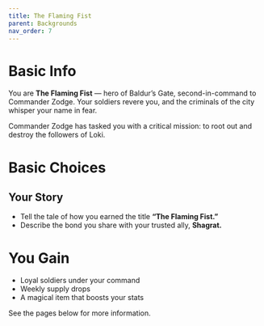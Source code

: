```yaml
---
title: The Flaming Fist
parent: Backgrounds
nav_order: 7
---
```


# Basic Info

You are **The Flaming Fist** — hero of Baldur’s Gate, second-in-command to Commander Zodge. Your soldiers revere you, and the criminals of the city whisper your name in fear.

Commander Zodge has tasked you with a critical mission: to root out and destroy the followers of Loki.

# Basic Choices

## Your Story
* Tell the tale of how you earned the title **“The Flaming Fist.”**  
* Describe the bond you share with your trusted ally, **Shagrat.**

# You Gain
* Loyal soldiers under your command  
* Weekly supply drops  
* A magical item that boosts your stats  

See the pages below for more information.